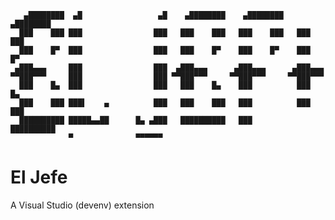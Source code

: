 
       ▄████████  ▄█                 ▄█    ▄████████    ▄████████    ▄████████ 
      ███    ███ ███                ███   ███    ███   ███    ███   ███    ███ 
      ███    █▀  ███                ███   ███    █▀    ███    █▀    ███    █▀  
     ▄███▄▄▄     ███                ███  ▄███▄▄▄      ▄███▄▄▄      ▄███▄▄▄     
    ▀▀███▀▀▀     ███                ███ ▀▀███▀▀▀     ▀▀███▀▀▀     ▀▀███▀▀▀     
      ███    █▄  ███                ███   ███    █▄    ███          ███    █▄  
      ███    ███ ███▌    ▄          ███   ███    ███   ███          ███    ███ 
      ██████████ █████▄▄██      █▄ ▄███   ██████████   ███          ██████████ 
                 ▀              ▀▀▀▀▀▀                                         

# El Jefe

A Visual Studio (devenv) extension

